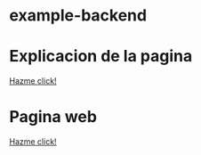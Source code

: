 # example-backend
<h1 >Explicacion de la pagina</h1>
 <a href="https://www.notion.so/Pruebas-FRONTED-y-PHP-a33392b8e5f847a796434e4dda5e9b4d">Hazme click!</a> 


<h1 >Pagina web</h1>
 <a href="http://pepitoarriendo.tonohost.com/index.php">Hazme click!</a> 
